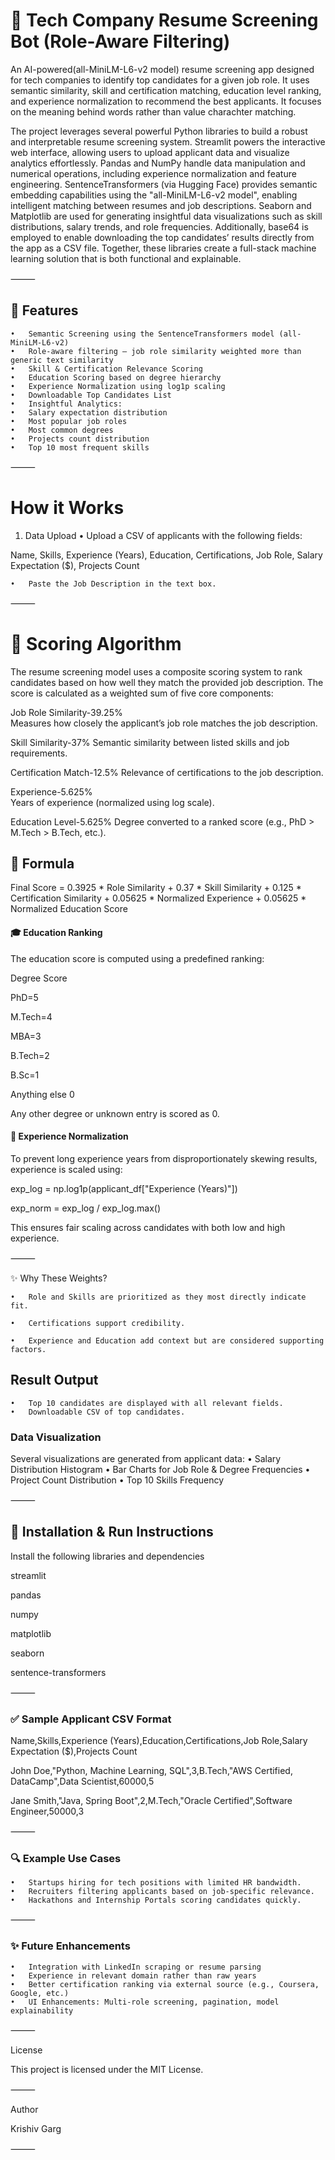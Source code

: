 
# 💼 Tech Company Resume Screening Bot (Role-Aware Filtering)

An AI-powered(all-MiniLM-L6-v2 model) resume screening app designed for tech companies to identify top candidates for a given job role. It uses semantic similarity, skill and certification matching, education level ranking, and experience normalization to recommend the best applicants. It focuses on the meaning behind words rather than value charachter matching.

The project leverages several powerful Python libraries to build a robust and interpretable resume screening system. Streamlit powers the interactive web interface, allowing users to upload applicant data and visualize analytics effortlessly. Pandas and NumPy handle data manipulation and numerical operations, including experience normalization and feature engineering. SentenceTransformers (via Hugging Face) provides semantic embedding capabilities using the "all-MiniLM-L6-v2 model", enabling intelligent matching between resumes and job descriptions. Seaborn and Matplotlib are used for generating insightful data visualizations such as skill distributions, salary trends, and role frequencies. Additionally, base64 is employed to enable downloading the top candidates’ results directly from the app as a CSV file. Together, these libraries create a full-stack machine learning solution that is both functional and explainable.

⸻

## 🚀 Features
	•	Semantic Screening using the SentenceTransformers model (all-MiniLM-L6-v2)
	•	Role-aware filtering — job role similarity weighted more than generic text similarity
	•	Skill & Certification Relevance Scoring
	•	Education Scoring based on degree hierarchy
	•	Experience Normalization using log1p scaling
	•	Downloadable Top Candidates List
	•	Insightful Analytics:
	•	Salary expectation distribution
	•	Most popular job roles
	•	Most common degrees
	•	Projects count distribution
	•	Top 10 most frequent skills

⸻

# How it Works

1. Data Upload
	•	Upload a CSV of applicants with the following fields:

Name, Skills, Experience (Years), Education, Certifications, Job Role, Salary Expectation ($), Projects Count


	•	Paste the Job Description in the text box.

⸻

# 🧠 Scoring Algorithm

The resume screening model uses a composite scoring system to rank candidates based on how well they match the provided job description. The score is calculated as a weighted sum of five core components:

Job Role Similarity-39.25%	
Measures how closely the applicant’s job role matches the job description.

Skill Similarity-37%
Semantic similarity between listed skills and job requirements.


Certification Match-12.5%
Relevance of certifications to the job description.

Experience-5.625%	
Years of experience (normalized using log scale).

Education Level-5.625%
Degree converted to a ranked score (e.g., PhD > M.Tech > B.Tech, etc.).

## 🔢 Formula

Final Score = 
    0.3925 * Role Similarity +
    0.37 * Skill Similarity +
    0.125 * Certification Similarity +
    0.05625 * Normalized Experience +
    0.05625 * Normalized Education Score

#### 🎓 Education Ranking

The education score is computed using a predefined ranking:

Degree	Score

PhD=5

M.Tech=4

MBA=3

B.Tech=2

B.Sc=1

Anything else 0

Any other degree or unknown entry is scored as 0.

#### 📏 Experience Normalization

To prevent long experience years from disproportionately skewing results, experience is scaled using:

exp_log = np.log1p(applicant_df["Experience (Years)"])

exp_norm = exp_log / exp_log.max()

This ensures fair scaling across candidates with both low and high experience.

⸻

✨ Why These Weights?

	•	Role and Skills are prioritized as they most directly indicate fit.
 
	•	Certifications support credibility.
 
	•	Experience and Education add context but are considered supporting factors.

## Result Output
	•	Top 10 candidates are displayed with all relevant fields.
	•	Downloadable CSV of top candidates.

### Data Visualization

Several visualizations are generated from applicant data:
	•	Salary Distribution Histogram
	•	Bar Charts for Job Role & Degree Frequencies
	•	Project Count Distribution
	•	Top 10 Skills Frequency

⸻

## 🔧 Installation & Run Instructions
Install the following libraries and dependencies

streamlit

pandas

numpy

matplotlib

seaborn

sentence-transformers



⸻

### ✅ Sample Applicant CSV Format

Name,Skills,Experience (Years),Education,Certifications,Job Role,Salary Expectation ($),Projects Count

John Doe,"Python, Machine Learning, SQL",3,B.Tech,"AWS Certified, DataCamp",Data Scientist,60000,5

Jane Smith,"Java, Spring Boot",2,M.Tech,"Oracle Certified",Software Engineer,50000,3


⸻

### 🔍 Example Use Cases
	•	Startups hiring for tech positions with limited HR bandwidth.
	•	Recruiters filtering applicants based on job-specific relevance.
	•	Hackathons and Internship Portals scoring candidates quickly.

⸻

### ✨ Future Enhancements
	•	Integration with LinkedIn scraping or resume parsing
	•	Experience in relevant domain rather than raw years
	•	Better certification ranking via external source (e.g., Coursera, Google, etc.)
	•	UI Enhancements: Multi-role screening, pagination, model explainability

⸻

License

This project is licensed under the MIT License.

⸻

Author

Krishiv Garg

⸻
